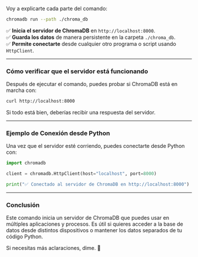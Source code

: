 Voy a explicarte cada parte del comando:

```sh
chromadb run --path ./chroma_db
```

✅ **Inicia el servidor de ChromaDB** en `http://localhost:8000`.  
✅ **Guarda los datos** de manera persistente en la carpeta `./chroma_db`.  
✅ **Permite conectarte** desde cualquier otro programa o script usando `HttpClient`.

---

### **Cómo verificar que el servidor está funcionando**
Después de ejecutar el comando, puedes probar si ChromaDB está en marcha con:

```sh
curl http://localhost:8000
```

Si todo está bien, deberías recibir una respuesta del servidor.

---

### **Ejemplo de Conexión desde Python**
Una vez que el servidor esté corriendo, puedes conectarte desde Python con:

```python
import chromadb

client = chromadb.HttpClient(host="localhost", port=8000)

print("✅ Conectado al servidor de ChromaDB en http://localhost:8000")
```

---

### **Conclusión**
Este comando inicia un servidor de ChromaDB que puedes usar en múltiples aplicaciones y procesos. Es útil si quieres acceder a la base de datos desde distintos dispositivos o mantener los datos separados de tu código Python.

Si necesitas más aclaraciones, dime. 🚀